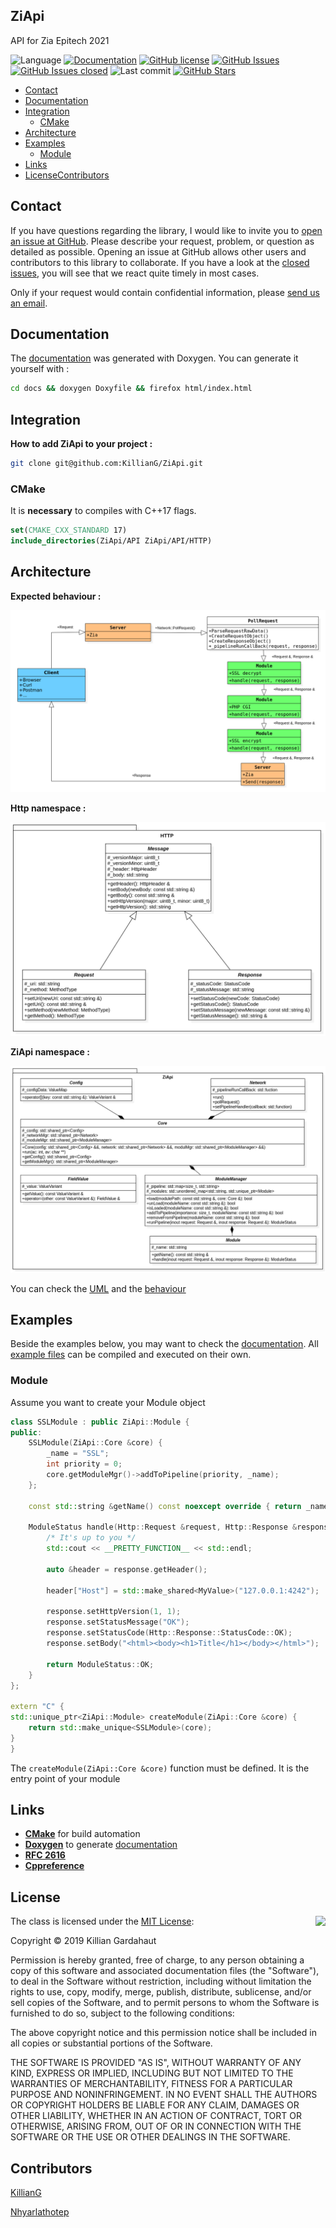 ## ZiApi

API for Zia Epitech 2021

![Language](https://img.shields.io/github/languages/top/KillianG/ZiApi.svg?style=flat)
[![Documentation](https://img.shields.io/badge/docs-doxygen-blue.svg?style=flat)](https://killiang.github.io/)
[![GitHub license](https://img.shields.io/badge/license-MIT-blue.svg?style=flat)](https://github.com/KillianG/ZiApi/blob/master/LICENSE)
[![GitHub Issues](https://img.shields.io/github/issues/KillianG/ZiApi.svg?style=flat)](https://github.com/KillianG/ZiApi/issues)
[![GitHub Issues closed](https://img.shields.io/github/issues-closed-raw/KillianG/ZiApi.svg?style=flat)](https://github.com/KillianG/ZiApi/issues?utf8=%E2%9C%93&q=is%3Aissue+is%3Aclosed)
![Last commit](https://img.shields.io/github/last-commit/KillianG/ZiApi.svg?style=flat)
[![GitHub Stars](https://img.shields.io/github/stars/KillianG/ZiApi.svg?style=social)](https://github.com/KillianG/ZiApi)

- [Contact](#contact)
- [Documentation](#documentation)
- [Integration](#integration)
  - [CMake](#cmake)
- [Architecture](#architecture)
- [Examples](#examples)  
  - [Module](#module)
- [Links](#links)
- [License](#license)[Contributors](#Contributors)

## Contact
If you have questions regarding the library, I would like to invite you to [open an issue at GitHub](https://github.com/KillianG/ZiApi/issues/new). Please describe your request, problem, or question as detailed as possible. Opening an issue at GitHub allows other users and contributors to this library to collaborate. If you have a look at the [closed issues](https://github.com/KillianG/ZiApi/issues?q=is%3Aissue+is%3Aclosed), you will see that we react quite timely in most cases.

Only if your request would contain confidential information, please [send us an email](mailto:nathan.lebon@epitech.eu).

## Documentation
The [documentation](https://killiang.github.io/) was generated with Doxygen. You can generate it yourself with :
```bash
cd docs && doxygen Doxyfile && firefox html/index.html
```
## Integration
**How to add ZiApi to your project :**
```bash
git clone git@github.com:KillianG/ZiApi.git
```
### CMake
It is **necessary** to compiles with  C++17 flags.
```cmake
set(CMAKE_CXX_STANDARD 17)
include_directories(ZiApi/API ZiApi/API/HTTP)
```
## Architecture
**Expected behaviour :**

![Behaviour](https://raw.githubusercontent.com/KillianG/ZiApi/master/docs/Behaviour.png)

**Http namespace :**

![Http](https://raw.githubusercontent.com/KillianG/ZiApi/master/docs/HTTP.png)

**ZiApi namespace :**

![ZiApi](https://raw.githubusercontent.com/KillianG/ZiApi/master/docs/ZiApi.png)

You can check the [UML](https://github.com/KillianG/ZiApi/blob/master/docs/Zia.mdj) and the [behaviour](https://github.com/KillianG/ZiApi/blob/master/docs/Behaviour.mdj)

## Examples
Beside the examples below, you may want to check the [documentation](https://killiang.github.io/). All [example files](https://github.com/KillianG/ZiApi/tree/master/examples) can be compiled and executed on their own.

### Module
Assume you want to create your Module object

```c++
class SSLModule : public ZiApi::Module {
public:
    SSLModule(ZiApi::Core &core) {
        _name = "SSL";
        int priority = 0;                                                               //The module priority can be set in the config file
        core.getModuleMgr()->addToPipeline(priority, _name);                            //Add the module to the processing list
    };

    const std::string &getName() const noexcept override { return _name; }

    ModuleStatus handle(Http::Request &request, Http::Response &response) override {
        /* It's up to you */
        std::cout << __PRETTY_FUNCTION__ << std::endl;                                  //virtual ZiApi::Module::ModuleStatus SSLModule::handle(Http::Request&, Http::Response&)

        auto &header = response.getHeader();

        header["Host"] = std::make_shared<MyValue>("127.0.0.1:4242");                   //Sets the response's header

        response.setHttpVersion(1, 1);                                                  //Sets the response's http version
        response.setStatusMessage("OK");                                                //Sets the response's status message
        response.setStatusCode(Http::Response::StatusCode::OK);                         //Sets the response's status code
        response.setBody("<html><body><h1>Title</h1></body></html>");                   //Sets the response's body

        return ModuleStatus::OK;
    }
};

extern "C" {
std::unique_ptr<ZiApi::Module> createModule(ZiApi::Core &core) {                        //It will be called by the dl functions
    return std::make_unique<SSLModule>(core);                                           //Gives the Core to the module if needed
}
}
```

The `createModule(ZiApi::Core &core)` function must be defined. It is the entry point of your module

## Links
- [**CMake**](https://cmake.org) for build automation
- [**Doxygen**](http://www.doxygen.nl/) to generate [documentation](https://killiang.github.io/)
- [**RFC 2616**](https://www.ietf.org/rfc/rfc2616.txt)
- [**Cppreference**](https://en.cppreference.com/w/)

## License
<img align="right" src="http://opensource.org/trademarks/opensource/OSI-Approved-License-100x137.png">

The class is licensed under the [MIT License](http://opensource.org/licenses/MIT):

Copyright &copy; 2019 Killian Gardahaut

Permission is hereby granted, free of charge, to any person obtaining a copy of this software and associated documentation files (the "Software"), to deal in the Software without restriction, including without limitation the rights to use, copy, modify, merge, publish, distribute, sublicense, and/or sell copies of the Software, and to permit persons to whom the Software is furnished to do so, subject to the following conditions: 

The above copyright notice and this permission notice shall be included in all copies or substantial portions of the Software.

THE SOFTWARE IS PROVIDED "AS IS", WITHOUT WARRANTY OF ANY KIND, EXPRESS OR IMPLIED, INCLUDING BUT NOT LIMITED TO THE WARRANTIES OF MERCHANTABILITY, FITNESS FOR A PARTICULAR PURPOSE AND NONINFRINGEMENT. IN NO EVENT SHALL THE AUTHORS OR COPYRIGHT HOLDERS BE LIABLE FOR ANY CLAIM, DAMAGES OR OTHER LIABILITY, WHETHER IN AN ACTION OF CONTRACT, TORT OR OTHERWISE, ARISING FROM, OUT OF OR IN CONNECTION WITH THE SOFTWARE OR THE USE OR OTHER DEALINGS IN THE SOFTWARE.

## Contributors
[KillianG](https://github.com/KillianG)

[Nhyarlathotep](https://github.com/nhyarlathotep)
